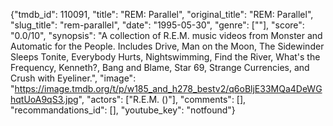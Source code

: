 {"tmdb_id": 110091, "title": "REM: Parallel", "original_title": "REM: Parallel", "slug_title": "rem-parallel", "date": "1995-05-30", "genre": [""], "score": "0.0/10", "synopsis": "A collection of R.E.M. music videos from Monster and Automatic for the People. Includes Drive, Man on the Moon, The Sidewinder Sleeps Tonite, Everybody Hurts, Nightswimming, Find the River, What's the Frequency, Kenneth?, Bang and Blame, Star 69, Strange Currencies, and Crush with Eyeliner.", "image": "https://image.tmdb.org/t/p/w185_and_h278_bestv2/q6oBljE33MQa4DeWGhqtUoA9qS3.jpg", "actors": ["R.E.M. ()"], "comments": [], "recommandations_id": [], "youtube_key": "notfound"}